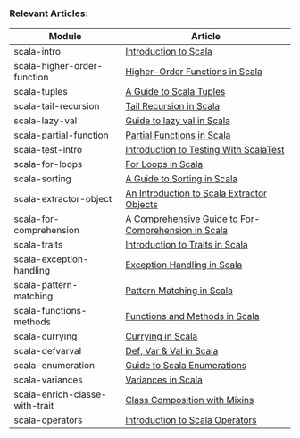 ### Relevant Articles: 

Module | Article
--|--
scala-intro | [Introduction to Scala](https://www.baeldung.com/scala-intro)
scala-higher-order-function | [Higher-Order Functions in Scala](https://www.baeldung.com/scala/higher-order-functions)
scala-tuples | [A Guide to Scala Tuples](https://www.baeldung.com/scala/tuples)
scala-tail-recursion | [Tail Recursion in Scala](https://www.baeldung.com/scala/tail-recursion)
scala-lazy-val | [Guide to lazy val in Scala](https://www.baeldung.com/scala/lazy-val)
scala-partial-function | [Partial Functions in Scala](https://www.baeldung.com/scala/partial-functions)
scala-test-intro | [Introduction to Testing With ScalaTest](https://www.baeldung.com/scala/scalatest)
scala-for-loops | [For Loops in Scala](https://www.baeldung.com/scala/for-loops)
scala-sorting | [A Guide to Sorting in Scala](https://www.baeldung.com/scala/sorting)
scala-extractor-object | [An Introduction to Scala Extractor Objects](https://www.baeldung.com/scala/extractor-objects)
scala-for-comprehension | [A Comprehensive Guide to For-Comprehension in Scala](https://www.baeldung.com/scala/for-comprehension)
scala-traits | [Introduction to Traits in Scala](https://www.baeldung.com/scala/traits)
scala-exception-handling | [Exception Handling in Scala](https://www.baeldung.com/scala/exception-handling)
scala-pattern-matching | [Pattern Matching in Scala](https://www.baeldung.com/scala/pattern-matching)
scala-functions-methods | [Functions and Methods in Scala](https://www.baeldung.com/scala/functions-methods)
scala-currying | [Currying in Scala](https://www.baeldung.com/scala/currying)
scala-defvarval | [Def, Var & Val in Scala](https://www.baeldung.com/scala/def-var-val)
scala-enumeration | [Guide to Scala Enumerations](https://www.baeldung.com/scala/enumerations)
scala-variances | [Variances in Scala](https://www.baeldung.com/scala/variances)
scala-enrich-classe-with-trait | [Class Composition with Mixins](https://www.baeldung.com/scala/class-composition-mixins)
scala-operators | [Introduction to Scala Operators](https://www.baeldung.com/scala/operators-intro)